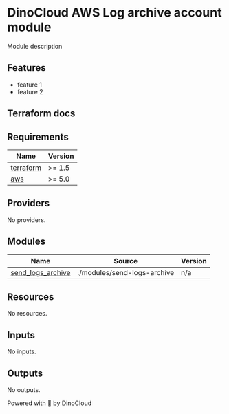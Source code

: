 # DinoCloud AWS Log archive account module

Module description

## Features

- feature 1
- feature 2

## Terraform docs
<!-- BEGINNING OF PRE-COMMIT-TERRAFORM DOCS HOOK -->
## Requirements

| Name | Version |
|------|---------|
| <a name="requirement_terraform"></a> [terraform](#requirement\_terraform) | >= 1.5 |
| <a name="requirement_aws"></a> [aws](#requirement\_aws) | >= 5.0 |

## Providers

No providers.

## Modules

| Name | Source | Version |
|------|--------|---------|
| <a name="module_send_logs_archive"></a> [send\_logs\_archive](#module\_send\_logs\_archive) | ./modules/send-logs-archive | n/a |

## Resources

No resources.

## Inputs

No inputs.

## Outputs

No outputs.
<!-- END OF PRE-COMMIT-TERRAFORM DOCS HOOK -->

Powered with 💖 by DinoCloud
